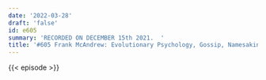 ```yaml
---
date: '2022-03-28'
draft: 'false'
id: e605
summary: 'RECORDED ON DECEMBER 15th 2021.  '
title: '#605 Frank McAndrew: Evolutionary Psychology, Gossip, Namesaking, and Aggression'
---
```

{{< episode >}}

